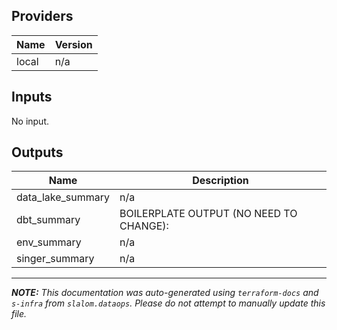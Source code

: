 ## Providers

| Name | Version |
|------|---------|
| local | n/a |

## Inputs

No input.

## Outputs

| Name | Description |
|------|-------------|
| data\_lake\_summary | n/a |
| dbt\_summary | BOILERPLATE OUTPUT (NO NEED TO CHANGE): |
| env\_summary | n/a |
| singer\_summary | n/a |

---------------------

_**NOTE:** This documentation was auto-generated using
`terraform-docs` and `s-infra` from `slalom.dataops`.
Please do not attempt to manually update this file._
